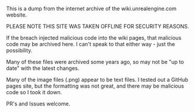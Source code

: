 This is a dump from the internet archive of the wiki.unrealengine.com website.

PLEASE NOTE THIS SITE WAS TAKEN OFFLINE FOR SECURITY REASONS.  

If the breach injected malicious code into the wiki pages, that malicious code may be archived here.  I can't speak to that either way - just the possibility.  

Many of these files were archived some years ago, so may not be "up to date" with the latest changes.

Many of the image files (.png) appear to be text files.  I tested out a GitHub pages site, but the formatting was not great, and there may be malicious code so I took it down.

PR's and Issues welcome.




